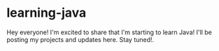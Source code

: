 # learning-java
Hey everyone! I'm excited to share that I'm starting to learn Java! I'll be posting my projects and updates here. Stay tuned!.
